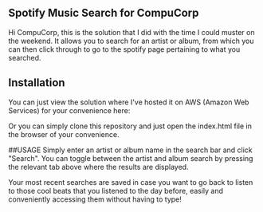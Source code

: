 ## Spotify Music Search for CompuCorp

Hi CompuCorp, this is the solution that I did with the time I could muster on the weekend. It allows you to search for an artist 
or album, from which you can then click through to go to the spotify page pertaining to what you searched.

## Installation
You can just view the solution where I've hosted it on AWS (Amazon Web Services) for your convenience here:

Or you can simply clone this repository and just open the index.html file in the browser of your convenience.

##USAGE
Simply enter an artist or album name in the search bar and click "Search". You can toggle between the artist and album search 
by pressing the relevant tab above where the results are displayed.

Your most recent searches are saved in case you want to go back to listen to those cool beats that you listened to the day before, 
easily and conveniently accessing them without having to type!

